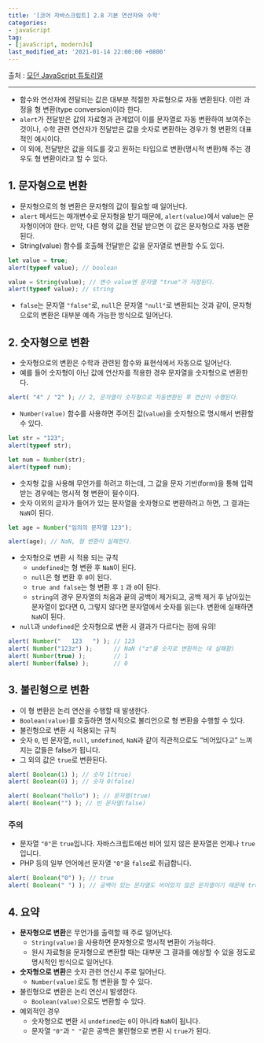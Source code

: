 ```yaml
---
title: '[코어 자바스크립트] 2.8 기본 연산자와 수학'
categories:
- javaScript
tag:
- [javaScript, modernJs]
last_modified_at: '2021-01-14 22:00:00 +0800'
---
```


출처 : [모던 JavaScript 튜토리얼](https://ko.javascript.info/)

---

- 함수와 연산자에 전달되는 값은 대부분 적절한 자료형으로 자동 변환된다. 이런 과정을 형 변환(type conversion)이라 한다.
- `alert`가 전달받은 값의 자료형과 관계없이 이를 문자열로 자동 변환하여 보여주는 것이나, 수학 관련 연산자가 전달받은 값을 숫자로 변환하는 경우가 형 변환의 대표적인 예시이다.
- 이 외에, 전달받은 값을 의도를 갖고 원하는 타입으로 변환(명시적 변환)해 주는 경우도 형 변환이라고 할 수 있다.

## 1. 문자형으로 변환

- 문자형으로의 형 변환은 문자형의 값이 필요할 때 일어난다.
- `alert` 메서드는 매개변수로 문자형을 받기 때문에, `alert(value)`에서 value는 문자형이어야 한다. 만약, 다른 형의 값을 전달 받으면 이 값은 문자형으로 자동 변환된다.
- String(value) 함수를 호출해 전달받은 값을 문자열로 변환할 수도 있다.

```jsx
let value = true;
alert(typeof value); // boolean

value = String(value); // 변수 value엔 문자열 "true"가 저장된다.
alert(typeof value); // string
```

- `false`는 문자열 `"false"`로, `null`은 문자열 `"null"`로 변환되는 것과 같이, 문자형으로의 변환은 대부분 예측 가능한 방식으로 일어난다.

## 2. 숫자형으로 변환

- 숫자형으로의 변환은 수학과 관련된 함수와 표현식에서 자동으로 일어난다.
- 예를 들어 숫자형이 아닌 값에 연산자를 적용한 경우 문자열을 숫자형으로 변환한다.

```jsx
alert( "4" / "2" ); // 2, 문자열이 숫자형으로 자동변환된 후 연산이 수행된다.
```

- `Number(value)` 함수를 사용하면 주어진 값(`value`)을 숫자형으로 명시해서 변환할 수 있다.

```jsx
let str = "123";
alert(typeof str);

let num = Number(str);
alert(typeof num);
```

- 숫자형 값을 사용해 무언가를 하려고 하는데, 그 값을 문자 기반(form)을 통해 입력받는 경우에는 명시적 형 변환이 필수이다.
- 숫자 이외의 글자가 들어가 있는 문자열을 숫자형으로 변환하려고 하면, 그 결과는 `NaN`이 된다.

```jsx
let age = Number("임의의 문자열 123");

alert(age); // NaN, 형 변환이 실패한다.
```

- 숫자형으로 변환 시 적용 되는 규칙
    - `undefined`는 형 변환 후 `NaN`이 된다.
    - `null`은 형 변환 후 `0`이 된다.
    - `true and false`는 형 변환 후 `1` 과 `0`이 된다.
    - `string`의 경우 문자열의 처음과 끝의 공백이 제거되고, 공백 제거 후 남아있는 문자열이 없다면 0, 그렇지 않다면 문자열에서 숫자를 읽는다. 변환에 실패하면 `NaN`이 된다.
- `null`과 `undefined`은 숫자형으로 변환 시 결과가 다르다는 점에 유의!

```jsx
alert( Number("   123   ") ); // 123
alert( Number("123z") );      // NaN ("z"를 숫자로 변환하는 데 실패함)
alert( Number(true) );        // 1
alert( Number(false) );       // 0
```

## 3. 불린형으로 변환

- 이 형 변환은 논리 연산을 수행할 때 발생한다.
- `Boolean(value)`를 호출하면 명시적으로 불리언으로 형 변환을 수행할 수 있다.
- 불린형으로 변환 시 적용되는 규칙
- 숫자 `0`, 빈 문자열, `null`, `undefined`, `NaN`과 같이 직관적으로도 “비어있다고” 느껴지는 값들은 false가 됩니다.
- 그 외의 값은 `true`로 변환된다.

```jsx
alert( Boolean(1) ); // 숫자 1(true)
alert( Boolean(0) ); // 숫자 0(false)

alert( Boolean("hello") ); // 문자열(true)
alert( Boolean("") ); // 빈 문자열(false)
```

### 주의

- 문자열 `"0"`은 `true`입니다. 자바스크립트에선 비어 있지 않은 문자열은 언제나 `true`입니다.
- PHP 등의 일부 언어에선 문자열 `"0"`을 `false`로 취급합니다.

```jsx
alert( Boolean("0") ); // true
alert( Boolean(" ") ); // 공백이 있는 문자열도 비어있지 않은 문자열이기 때문에 true로 변환된다.
```

## 4. 요약

- **문자형으로 변환**은 무언가를 출력할 때 주로 일어난다.
    - `String(value)`을 사용하면 문자형으로 명시적 변환이 가능하다.
    - 원시 자료형을 문자형으로 변환할 때는 대부분 그 결과를 예상할 수 있을 정도로 명시적인 방식으로 일어난다.
- **숫자형으로 변환**은 숫자 관련 연산시 주로 일어난다.
    - `Number(value)`로도 형 변환을 할 수 있다.
- 불린형으로 변환은 논리 연산시 발생한다.
    - `Boolean(value)`으로도 변환할 수 있다.
- 예외적인 경우
    - 숫자형으로 변환 시 `undefined`는 `0`이 아니라 `NaN`이 됩니다.
    - 문자열 `"0"`과 `" "`같은 공백은 불린형으로 변환 시 `true`가 된다.
